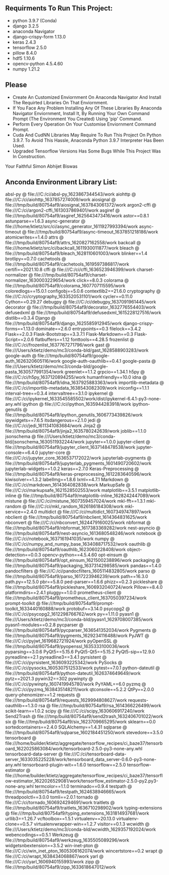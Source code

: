 Requirments To Run This Project:
--------------------------------

- python 3.9.7 (Conda)
- django 3.2.5
- anaconda Navigator
- django-crispy-form 1.13.0
- keras 2.4.3
- tensorflow 2.5.0
- pillow 8.4.0
- hdf5 1.10.6
- opencv-python 4.5.4.60
- numpy 1.21.2

Please
------
- Create An Customized Enviornment On Anaconda Navigator And Install The Requirted Libraries On That Enviornment. 
- If You Face Any Problem Installing Any Of These Libraries By Anaconda Navigator Enviornment, Install It, By Running Your Own Command Prompt (The Environment You Created) Using 'pip' Command.
- Perform Every Operation On Your Customise Enviornment Command Prompt.
- Cuda And CudNN Libraries May Require To Run This Project On Python 3.9.7. To Avoid This Hassle, Anaconda Python 3.9.7 Interpreter Has Been Used.
- Upgraded Tensorflow Versions Has Some Bugs While This Project Was In Construction.

Your Faithful
Simon Abhijet Biswas



Anconda Environment Library List:
---------------------------------
absl-py @ file:///C:/ci/absl-py_1623867344543/work
aiohttp @ file:///C:/ci/aiohttp_1637857274009/work
aiosignal @ file:///tmp/build/80754af9/aiosignal_1637843061372/work
argon2-cffi @ file:///C:/ci/argon2-cffi_1613037869401/work
asgiref @ file:///tmp/build/80754af9/asgiref_1625643473416/work
astor==0.8.1
astunparse==1.6.3
async-generator @ file:///home/ktietz/src/ci/async_generator_1611927993394/work
async-timeout @ file:///tmp/build/80754af9/async-timeout_1637851218186/work
atomicwrites==1.4.0
attrs @ file:///tmp/build/80754af9/attrs_1620827162558/work
backcall @ file:///home/ktietz/src/ci/backcall_1611930011877/work
bleach @ file:///tmp/build/80754af9/bleach_1628110601003/work
blinker==1.4
brotlipy==0.7.0
cachetools @ file:///tmp/build/80754af9/cachetools_1619597386817/work
certifi==2021.10.8
cffi @ file:///C:/ci/cffi_1636523946399/work
charset-normalizer @ file:///tmp/build/80754af9/charset-normalizer_1630003229654/work
click==8.0.3
colorama @ file:///tmp/build/80754af9/colorama_1607707115595/work
coloredlogs==15.0.1
configobj==5.0.6
contextlib2==21.6.0
cryptography @ file:///C:/ci/cryptography_1633520531101/work
cycler==0.11.0
Cython==0.29.27
debugpy @ file:///C:/ci/debugpy_1637091961445/work
decorator @ file:///tmp/build/80754af9/decorator_1632776554403/work
defusedxml @ file:///tmp/build/80754af9/defusedxml_1615228127516/work
distlib==0.3.4
Django @ file:///tmp/build/80754af9/django_1625585912945/work
django-crispy-forms==1.13.0
dominate==2.6.0
entrypoints==0.3
filelock==3.4.2
Flask==2.0.3
Flask-Bootstrap==3.3.7.1
Flask-Markdown==0.3
Flask-Script==2.0.6
flatbuffers==1.12
fonttools==4.28.5
frozenlist @ file:///C:/ci/frozenlist_1637767271796/work
gast @ file:///Users/ktietz/demo/mc3/conda-bld/gast_1628588903283/work
google-auth @ file:///tmp/build/80754af9/google-auth_1626320605116/work
google-auth-oauthlib==0.4.1
google-pasta @ file:///Users/ktietz/demo/mc3/conda-bld/google-pasta_1630577991354/work
greenlet==1.1.2
grpcio==1.34.1
h5py @ file:///C:/ci/h5py_1637120894255/work
humanfriendly==10.0
idna @ file:///tmp/build/80754af9/idna_1637925883363/work
importlib-metadata @ file:///C:/ci/importlib-metadata_1638543082309/work
iniconfig==1.1.1
interval-tree==0.3.4
intervaltree==3.1.0
ipykernel @ file:///C:/ci/ipykernel_1633545585502/work/dist/ipykernel-6.4.1-py3-none-any.whl
ipython @ file:///C:/ci/ipython_1635944283918/work
ipython-genutils @ file:///tmp/build/80754af9/ipython_genutils_1606773439826/work
ipywidgets==7.6.5
itsdangerous==2.1.0
jedi @ file:///C:/ci/jedi_1611341083684/work
Jinja2 @ file:///tmp/build/80754af9/jinja2_1635780242639/work
joblib==1.1.0
jsonschema @ file:///Users/ktietz/demo/mc3/conda-bld/jsonschema_1630511932244/work
jupyter==1.0.0
jupyter-client @ file:///tmp/build/80754af9/jupyter_client_1637148478538/work
jupyter-console==6.4.0
jupyter-core @ file:///C:/ci/jupyter_core_1636537172022/work
jupyterlab-pygments @ file:///tmp/build/80754af9/jupyterlab_pygments_1601490720602/work
jupyterlab-widgets==1.0.2
keras==2.7.0
Keras-Preprocessing @ file:///tmp/build/80754af9/keras-preprocessing_1612283640596/work
kiwisolver==1.3.2
labelImg==1.8.6
lxml==4.7.1
Markdown @ file:///C:/ci/markdown_1614364082838/work
MarkupSafe @ file:///C:/ci/markupsafe_1621528502553/work
matplotlib==3.5.1
matplotlib-inline @ file:///tmp/build/80754af9/matplotlib-inline_1628242447089/work
mistune @ file:///C:/ci/mistune_1607359457024/work
mkl-fft==1.3.1
mkl-random @ file:///C:/ci/mkl_random_1626186184308/work
mkl-service==2.4.0
multidict @ file:///C:/ci/multidict_1607349747897/work
nbclient @ file:///tmp/build/80754af9/nbclient_1614364831625/work
nbconvert @ file:///C:/ci/nbconvert_1624479160025/work
nbformat @ file:///tmp/build/80754af9/nbformat_1617383369282/work
nest-asyncio @ file:///tmp/build/80754af9/nest-asyncio_1613680548246/work
notebook @ file:///C:/ci/notebook_1637161941035/work
numpy @ file:///C:/ci/numpy_and_numpy_base_1634088717532/work
oauthlib @ file:///tmp/build/80754af9/oauthlib_1623060228408/work
object-detection==0.0.3
opencv-python==4.5.4.60
opt-einsum @ file:///tmp/build/80754af9/opt_einsum_1621500238896/work
packaging @ file:///tmp/build/80754af9/packaging_1637314298585/work
pandas==1.4.0
pandocfilters @ file:///C:/ci/pandocfilters_1605114832805/work
parso @ file:///tmp/build/80754af9/parso_1617223946239/work
path==16.3.0
path.py==12.5.0
pbr==5.8.0
ped-parser==1.6.6
phizz==0.2.3
pickleshare @ file:///tmp/build/80754af9/pickleshare_1606932040724/work
Pillow==8.4.0
platformdirs==2.4.1
pluggy==1.0.0
prometheus-client @ file:///tmp/build/80754af9/prometheus_client_1637050397234/work
prompt-toolkit @ file:///tmp/build/80754af9/prompt-toolkit_1633440160888/work
protobuf==3.14.0
psycopg2 @ file:///C:/ci/psycopg2_1612298766762/work
py==1.11.0
pyasn1 @ file:///Users/ktietz/demo/mc3/conda-bld/pyasn1_1629708007385/work
pyasn1-modules==0.2.8
pycparser @ file:///tmp/build/80754af9/pycparser_1636541352034/work
Pygments @ file:///tmp/build/80754af9/pygments_1629234116488/work
PyJWT @ file:///C:/ci/pyjwt_1619682721924/work
pyOpenSSL @ file:///tmp/build/80754af9/pyopenssl_1635333100036/work
pyparsing==3.0.6
PyQt5==5.15.6
PyQt5-Qt5==5.15.2
PyQt5-sip==12.9.0
pyreadline==2.1
pyreadline3==3.4.1
pyrsistent @ file:///C:/ci/pyrsistent_1636093225342/work
PySocks @ file:///C:/ci/pysocks_1605307512533/work
pytest==7.0.1
python-dateutil @ file:///tmp/build/80754af9/python-dateutil_1626374649649/work
pytz==2021.3
pywin32==302
pywinpty @ file:///C:/ci/pywinpty_1607419945780/work
PyYAML==6.0
pyzmq @ file:///C:/ci/pyzmq_1638435148211/work
qtconsole==5.2.2
QtPy==2.0.0
query-phenomizer==1.2
requests @ file:///tmp/build/80754af9/requests_1629994808627/work
requests-oauthlib==1.3.0
rsa @ file:///tmp/build/80754af9/rsa_1614366226499/work
scikit-learn==1.0.2
scipy @ file:///C:/ci/scipy_1630606917240/work
Send2Trash @ file:///tmp/build/80754af9/send2trash_1632406701022/work
six @ file:///tmp/build/80754af9/six_1623709665295/work
sklearn==0.0
sortedcontainers==2.4.0
SQLAlchemy==1.4.31
sqlparse @ file:///tmp/build/80754af9/sqlparse_1602184451250/work
stevedore==3.5.0
tensorboard @ file:///home/builder/ktietz/aggregate/tensorflow_recipes/ci_baze37/tensorboard_1622025863084/work/tensorboard-2.5.0-py3-none-any.whl
tensorboard-data-server @ file:///C:/ci/tensorboard-data-server_1633035225228/work/tensorboard_data_server-0.6.0-py3-none-any.whl
tensorboard-plugin-wit==1.6.0
tensorflow==2.5.0
tensorflow-estimator @ file:///home/builder/ktietz/aggregate/tensorflow_recipes/ci_baze37/tensorflow-estimator_1622026529081/work/tensorflow_estimator-2.5.0-py2.py3-none-any.whl
termcolor==1.1.0
terminado==0.9.4
testpath @ file:///tmp/build/80754af9/testpath_1624638946665/work
threadpoolctl==3.0.0
tomli==2.0.1
tornado @ file:///C:/ci/tornado_1606924294691/work
traitlets @ file:///tmp/build/80754af9/traitlets_1636710298902/work
typing-extensions @ file:///tmp/build/80754af9/typing_extensions_1631814937681/work
urllib3==1.26.7
vcftoolbox==1.5.1
virtualenv==20.13.0
virtualenv-clone==0.5.7
virtualenvwrapper-win==1.2.7
visitor==0.1.3
wcwidth @ file:///Users/ktietz/demo/mc3/conda-bld/wcwidth_1629357192024/work
webencodings==0.5.1
Werkzeug @ file:///tmp/build/80754af9/werkzeug_1635505089296/work
widgetsnbextension==3.5.2
win-inet-pton @ file:///C:/ci/win_inet_pton_1605306162074/work
wincertstore==0.2
wrapt @ file:///C:/ci/wrapt_1638434068867/work
yarl @ file:///C:/ci/yarl_1606940155993/work
zipp @ file:///tmp/build/80754af9/zipp_1633618647012/work
